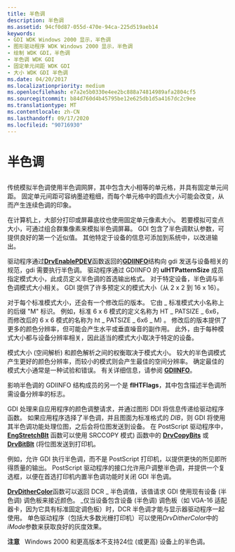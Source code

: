 ```yaml
---
title: 半色调
description: 半色调
ms.assetid: 94cf0d87-055d-470e-94ca-225d519aeb14
keywords:
- GDI WDK Windows 2000 显示，半色调
- 图形驱动程序 WDK Windows 2000 显示，半色调
- 绘制 WDK GDI，半色调
- 半色调 WDK GDI
- 固定单元间距 WDK GDI
- 大小 WDK GDI 半色调
ms.date: 04/20/2017
ms.localizationpriority: medium
ms.openlocfilehash: e7a2e5b0330e4ee2bc888a74814989afa2804cf5
ms.sourcegitcommit: b84d760d4b45795be12e625db1d5a4167dc2c9ee
ms.translationtype: MT
ms.contentlocale: zh-CN
ms.lasthandoff: 09/17/2020
ms.locfileid: "90716930"
---
```

# <a name="halftoning"></a>半色调


## <span id="ddk_halftoning_gg"></span><span id="DDK_HALFTONING_GG"></span>


传统模拟半色调使用半色调网屏，其中包含大小相等的单元格，并具有固定单元间距。 固定单元间距可容纳墨迹粗细，而每个单元格中的圆点大小可能会改变，从而产生连续色调的印象。

在计算机上，大部分打印或屏幕底纹也使用固定单元像素大小。 若要模拟可变点大小，可通过组合群集像素来模拟半色调屏幕。 GDI 包含了半色调默认参数，可提供良好的第一个近似值。 其他特定于设备的信息可添加到系统中，以改进输出。

驱动程序通过[**DrvEnablePDEV**](/windows/win32/api/winddi/nf-winddi-drvenablepdev)函数返回的[**GDIINFO**](/windows/win32/api/winddi/ns-winddi-_gdiinfo)结构向 gdi 发送与设备相关的规范，gdi 需要执行半色调。 驱动程序通过 GDIINFO 的 **ulHTPatternSize** 成员指定模式大小，此成员定义半色调的首选输出格式。 对于特定设备，半色调与半色调模式大小相关。 GDI 提供了许多预定义的模式大小（从 2 x 2 到 16 x 16）。

对于每个标准模式大小，还会有一个修改后的版本。 它由 \_ 标准模式大小名称上的后缀 "M" 标识。 例如，标准 6 x 6 模式的定义名称为 HT \_ PATSIZE \_ 6x6，而修改后的 6 x 6 模式的名称为 ht \_ PATSIZE \_ 6x6 \_ M) 。 修改后的版本提供了更多的颜色分辨率，但可能会产生水平或垂直噪音的副作用。 此外，由于每种模式大小都与设备分辨率相关，因此适当的模式大小取决于特定的设备。

模式大小 (空间解析) 和颜色解析之间的权衡取决于模式大小。 较大的半色调模式产生更好的颜色分辨率，而较小的模式则会产生最佳的空间分辨率。 确定最佳的模式大小通常是一种试验和错误。 有关详细信息，请参阅 [**GDIINFO**](/windows/win32/api/winddi/ns-winddi-_gdiinfo)。

影响半色调的 GDIINFO 结构成员的另一个是 **flHTFlags**，其中包含描述半色调所需设备分辨率的标志。

GDI 处理来自应用程序的颜色调整请求，并通过图形 DDI 将信息传递给驱动程序函数。 如果应用程序选择了半色调，并且图面为标准格式的 *DIB*，则 GDI 将使用其半色调功能处理位图，之后会将位图发送到设备。 在 PostScript 驱动程序中， [**EngStretchBlt**](/windows/win32/api/winddi/nf-winddi-engstretchblt) 函数可以使用 SRCCOPY 模式) 函数中的 [**DrvCopyBits**](/windows/win32/api/winddi/nf-winddi-drvcopybits) 或 [**DrvBitBlt**](/windows/win32/api/winddi/nf-winddi-drvbitblt) (将位图发送到打印机。

例如，允许 GDI 执行半色调，而不是 PostScript 打印机，以提供更快的所见即所得质量的输出。 PostScript 驱动程序的接口允许用户调整半色调，并提供一个复选框，以便在首选打印机内置半色调功能时关闭 GDI 半色调。

[**DrvDitherColor**](/windows/win32/api/winddi/nf-winddi-drvdithercolor)函数可以返回 DCR \_ 半色调值，该值请求 GDI 使用现有设备 (半色调) 调色板来接近颜色。 \_仅当设备包含设备 (半色调) 调色板（如 VGA-16 适配器卡，因为它具有标准固定调色板）时，DCR 半色调才能与显示器驱动程序一起使用。 单色驱动程序（包括大多数光栅打印机）可以使用*DrvDitherColor*中的*iMode*参数来获取良好的灰度效果。

**注意**   Windows 2000 和更高版本不支持24位 (或更高) 设备上的半色调。

 

 

